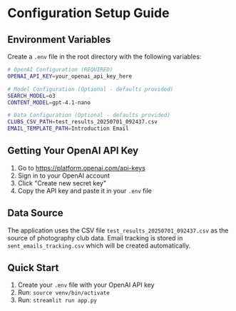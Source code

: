 # Configuration Setup Guide

## Environment Variables

Create a `.env` file in the root directory with the following variables:

```bash
# OpenAI Configuration (REQUIRED)
OPENAI_API_KEY=your_openai_api_key_here

# Model Configuration (Optional - defaults provided)
SEARCH_MODEL=o3
CONTENT_MODEL=gpt-4.1-nano

# Data Configuration (Optional - defaults provided)
CLUBS_CSV_PATH=test_results_20250701_092437.csv
EMAIL_TEMPLATE_PATH=Introduction Email
```

## Getting Your OpenAI API Key

1. Go to https://platform.openai.com/api-keys
2. Sign in to your OpenAI account
3. Click "Create new secret key"
4. Copy the API key and paste it in your `.env` file

## Data Source

The application uses the CSV file `test_results_20250701_092437.csv` as the source of photography club data. Email tracking is stored in `sent_emails_tracking.csv` which will be created automatically.

## Quick Start

1. Create your `.env` file with your OpenAI API key
2. Run: `source venv/bin/activate`
3. Run: `streamlit run app.py`
